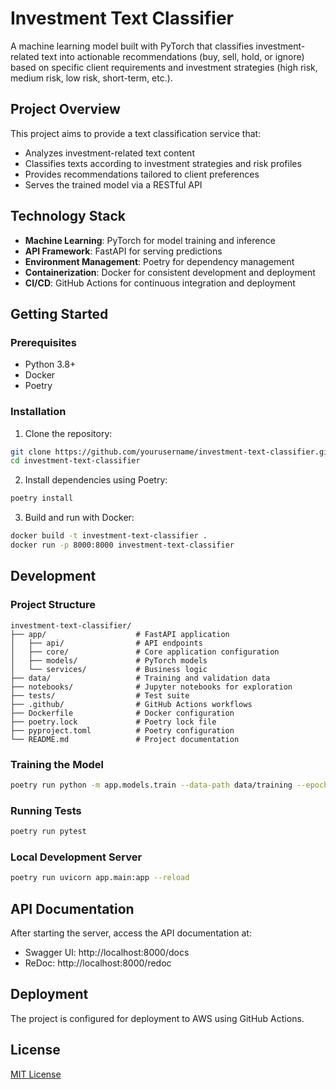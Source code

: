 # Investment Text Classifier

A machine learning model built with PyTorch that classifies investment-related text into actionable recommendations (buy, sell, hold, or ignore) based on specific client requirements and investment strategies (high risk, medium risk, low risk, short-term, etc.).

## Project Overview

This project aims to provide a text classification service that:

- Analyzes investment-related text content
- Classifies texts according to investment strategies and risk profiles
- Provides recommendations tailored to client preferences
- Serves the trained model via a RESTful API

## Technology Stack

- **Machine Learning**: PyTorch for model training and inference
- **API Framework**: FastAPI for serving predictions
- **Environment Management**: Poetry for dependency management
- **Containerization**: Docker for consistent development and deployment
- **CI/CD**: GitHub Actions for continuous integration and deployment

## Getting Started

### Prerequisites

- Python 3.8+
- Docker
- Poetry

### Installation

1. Clone the repository:

```bash
git clone https://github.com/yourusername/investment-text-classifier.git
cd investment-text-classifier
```

2. Install dependencies using Poetry:

```bash
poetry install
```

3. Build and run with Docker:

```bash
docker build -t investment-text-classifier .
docker run -p 8000:8000 investment-text-classifier
```

## Development

### Project Structure

```
investment-text-classifier/
├── app/                    # FastAPI application
│   ├── api/                # API endpoints
│   ├── core/               # Core application configuration
│   ├── models/             # PyTorch models
│   └── services/           # Business logic
├── data/                   # Training and validation data
├── notebooks/              # Jupyter notebooks for exploration
├── tests/                  # Test suite
├── .github/                # GitHub Actions workflows
├── Dockerfile              # Docker configuration
├── poetry.lock             # Poetry lock file
├── pyproject.toml          # Poetry configuration
└── README.md               # Project documentation
```

### Training the Model

```bash
poetry run python -m app.models.train --data-path data/training --epochs 10
```

### Running Tests

```bash
poetry run pytest
```

### Local Development Server

```bash
poetry run uvicorn app.main:app --reload
```

## API Documentation

After starting the server, access the API documentation at:

- Swagger UI: http://localhost:8000/docs
- ReDoc: http://localhost:8000/redoc

## Deployment

The project is configured for deployment to AWS using GitHub Actions.

## License

[MIT License](LICENSE)
